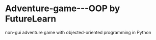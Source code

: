 # Adventure-game---OOP by FutureLearn
non-gui adventure game with objected-oriented programming in Python
